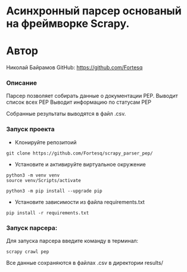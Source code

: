 # Асинхронный парсер основаный на фреймворке Scrapy.

# Автор
Николай Байрамов
GitHub: https://github.com/Fortesq

### Описание
Парсер позволяет собирать данные о документации PEP.
Выводит список всех PEP 
Выводит информацию по статусам PEP

Собранные результаты выводятся в файл .csv.

### Запуск проекта
- Клонируйте репозитоий
```
git clone https://github.com/Fortesq/scrapy_parser_pep/
```
- Установите и активируйте виртуальное окружение
```
python3 -m venv venv
source venv/Scripts/activate
```
```
python3 -m pip install --upgrade pip
```
- Установите зависимости из файла requirements.txt
```
pip install -r requirements.txt
``` 

### Запуск парсера:
Для запуска парсера введите команду в терминал:
```
scrapy crawl pep
```

Все данные сохраняются в файлах .csv в директории results/
